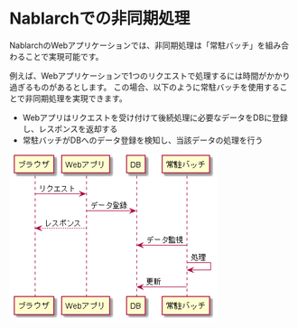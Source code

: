 # Nablarchでの非同期処理

NablarchのWebアプリケーションでは、非同期処理は「常駐バッチ」を組み合わることで実現可能です。

例えば、Webアプリケーションで1つのリクエストで処理するには時間がかかり過ぎるものがあるとします。
この場合、以下のように常駐バッチを使用することで非同期処理を実現できます。

- Webアプリはリクエストを受け付けて後続処理に必要なデータをDBに登録し、レスポンスを返却する
- 常駐バッチがDBへのデータ登録を検知し、当該データの処理を行う


![sequence](./nablarch-async-pattern.png)
